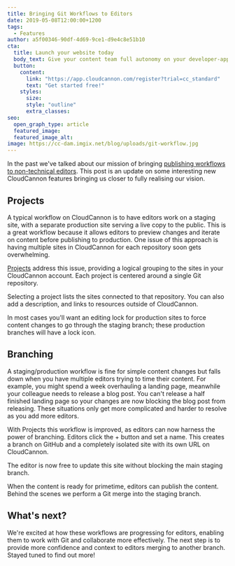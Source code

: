 ```yaml
---
title: Bringing Git Workflows to Editors
date: 2019-05-08T12:00:00+1200
tags:
  - Features
author: a5f00346-90df-4d69-9ce1-d9e4c8e51b10
cta:
  title: Launch your website today
  body_text: Give your content team full autonomy on your developer-approved tech stack with CloudCannon.
  button:
    content: 
      link: "https://app.cloudcannon.com/register?trial=cc_standard"
      text: "Get started free!"
    styles:
      size:
      style: "outline"
      extra_classes:
seo:
  open_graph_type: article
  featured_image:
  featured_image_alt:
image: https://cc-dam.imgix.net/blog/uploads/git-workflow.jpg
---
```

In the past we've talked about our mission of bringing [publishing workflows to non-technical editors](/blog/publishing-workflows-for-jekyll-editors/). This post is an update on some interesting new CloudCannon features bringing us closer to fully realising our vision.

## Projects

A typical workflow on CloudCannon is to have editors work on a staging site, with a separate production site serving a live copy to the public. This is a great workflow because it allows editors to preview changes and iterate on content before publishing to production. One issue of this approach is having multiple sites in CloudCannon for each repository soon gets overwhelming.

[Projects](https://docs.cloudcannon.com/projects/introduction/) address this issue, providing a logical grouping to the sites in your CloudCannon account. Each project is centered around a single Git repository.

Selecting a project lists the sites connected to that repository. You can also add a description, and links to resources outside of CloudCannon.

In most cases you'll want an editing lock for production sites to force content changes to go through the staging branch; these production branches will have a lock icon.

## Branching

A staging/production workflow is fine for simple content changes but falls down when you have multiple editors trying to time their content. For example, you might spend a week overhauling a landing page, meanwhile your colleague needs to release a blog post. You can't release a half finished landing page so your changes are now blocking the blog post from releasing. These situations only get more complicated and harder to resolve as you add more editors.

With Projects this workflow is improved, as editors can now harness the power of branching. Editors click the + button and set a name. This creates a branch on GitHub and a completely isolated site with its own URL on CloudCannon.

The editor is now free to update this site without blocking the main staging branch.

When the content is ready for primetime, editors can publish the content. Behind the scenes we perform a Git merge into the staging branch.

## What's next?

We're excited at how these workflows are progressing for editors, enabling them to work with Git and collaborate more effectively. The next step is to provide more confidence and context to editors merging to another branch. Stayed tuned to find out more\!
